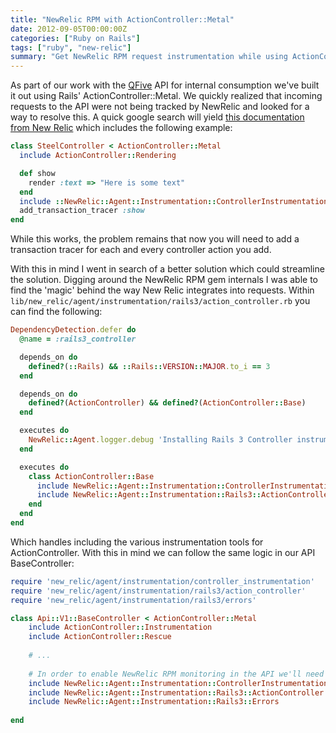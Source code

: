 ```yaml
---
title: "NewRelic RPM with ActionController::Metal"
date: 2012-09-05T00:00:00Z
categories: ["Ruby on Rails"]
tags: ["ruby", "new-relic"]
summary: "Get NewRelic RPM request instrumentation while using ActionController::Metal"
---
```


As part of our work with the [QFive](http://www.qfive.com) API for internal consumption we've built it out using Rails' ActionController::Metal.
We quickly realized that incoming requests to the API were not being tracked by NewRelic and looked for a way to resolve this. A quick google search will yield [this documentation from New Relic](https://newrelic.com/docs/ruby/adding-instrumentation-to-actioncontroller-metal)
which includes the following example:

```ruby
class SteelController < ActionController::Metal
  include ActionController::Rendering

  def show
    render :text => "Here is some text"
  end
  include ::NewRelic::Agent::Instrumentation::ControllerInstrumentation
  add_transaction_tracer :show
end
```

While this works, the problem remains that now you will need to add a transaction tracer for each and every controller action you add.

With this in mind I went in search of a better solution which could streamline the solution. Digging around the NewRelic RPM gem internals I was able to find the 'magic' behind the way New Relic integrates into requests. Within `lib/new_relic/agent/instrumentation/rails3/action_controller.rb` you can find the following:

```ruby
DependencyDetection.defer do
  @name = :rails3_controller

  depends_on do
    defined?(::Rails) && ::Rails::VERSION::MAJOR.to_i == 3
  end

  depends_on do
    defined?(ActionController) && defined?(ActionController::Base)
  end

  executes do
    NewRelic::Agent.logger.debug 'Installing Rails 3 Controller instrumentation'
  end

  executes do
    class ActionController::Base
      include NewRelic::Agent::Instrumentation::ControllerInstrumentation
      include NewRelic::Agent::Instrumentation::Rails3::ActionController
    end
  end
end
```

Which handles including the various instrumentation tools for ActionController. With this in mind we can follow the same logic in our API BaseController:

```ruby
require 'new_relic/agent/instrumentation/controller_instrumentation'
require 'new_relic/agent/instrumentation/rails3/action_controller'
require 'new_relic/agent/instrumentation/rails3/errors'

class Api::V1::BaseController < ActionController::Metal
	include ActionController::Instrumentation
	include ActionController::Rescue
	
	# ...
	
	# In order to enable NewRelic RPM monitoring in the API we'll need to include it
	include NewRelic::Agent::Instrumentation::ControllerInstrumentation
	include NewRelic::Agent::Instrumentation::Rails3::ActionController
	include NewRelic::Agent::Instrumentation::Rails3::Errors
		
end
```
